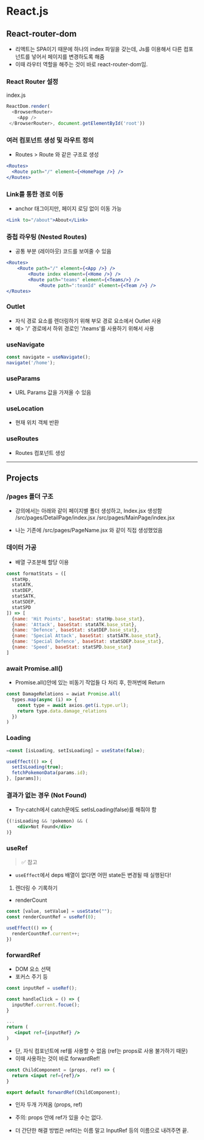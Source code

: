 # React.js


## React-router-dom

- 리액트는 SPA이기 때문에 하나의 index 파일을 갖는데, Js를 이용해서 다른 컴포넌트를 넣어서 페이지를 변경하도록 해줌
- 이때 라우터 역할을 해주는 것이 바로 react-router-dom임.


### React Router 설정

index.js
``` js
ReactDom.render(
  <BrowserRouter>
  	<App />
 </BrowserRouter>, document.getElementById('root'))
```

### 여러 컴포넌트 생성 및 라우트 정의

- Routes > Route  와 같은 구조로  생성
``` jsx
<Routes>
  <Route path="/" element={<HomePage />} />
</Routes>
```

### Link를 통한 경로 이동
- anchor 태그이지만, 페이지 로딩 없이 이동 가능
``` jsx
<Link to="/about">About</Link>
```

### 중첩 라우팅 (Nested Routes)
- 공통 부분 (레이아웃) 코드를 보여줄 수 있음
``` jsx
<Routes>
	<Route path="/" element={<App />} />
  		<Route index element={<Home />} />
  		<Route path="teams" element={<Teams/>} />
  			<Route path=":teamId" element={<Team />} />
</Routes>
```

### Outlet
- 자식 경로 요소를 렌더링하기 위해 부모 경로 요소에서 Outlet 사용
- 예> '/' 경로에서 하위 경로인 '/teams'를 사용하기 위해서 사용

### useNavigate
```js
const navigate = useNavigate();
navigate('/home');
```

### useParams
- URL Params 값을 가져올 수 있음


### useLocation
- 현재 위치 객체 반환

### useRoutes
- Routes 컴포넌트 생성


---

## Projects


### /pages 폴더 구조

- 강의에서는 아래와 같이 페이지별 폴더 생성하고, Index.jsx 생성함
/src/pages/DetailPage/index.jsx
/src/pages/MainPage/index.jsx

- 나는 기존에 /src/pages/PageName.jsx 와 같이 직접 생성했었음


### 데이터 가공
- 배열 구조분해 할당 이용
``` js
const formatStats = ([
  statHp,
  statATK,
  statDEP,
  statSATK,
  statSDEP,
  statSPD
]) => [
  {name: 'Hit Points', baseStat: statHp.base_stat},
  {name: 'Attack', baseStat: statATK.base_stat},
  {name: 'Defence', baseStat: statDEP.base_stat},
  {name: 'Special Attack', baseStat: statSATK.base_stat},
  {name: 'Special Defence', baseStat: statSDEP.base_stat},
  {name: 'Speed', baseStat: statSPD.base_stat}
]
```


### await Promise.all()
- Promise.all()안에 있는 비동기 작업들 다 처리 후, 한꺼번에 Return

``` js
const DamageRelations = awiat Promise.all(
  types.map(async (i) => {
    const type = await axios.get(i.type.url);
    return type.data.damage_relations
  })
)
```

### Loading

``` jsx
=const [isLoading, setIsLoading] = useState(false);

useEffect(() => {
  setIsLoading(true);
  fetchPokemonData(params.id);
}, [params]);
```


### 결과가 없는 경우 (Not Found)
- Try-catch에서 catch문에도 setIsLoading(false)를 해줘야 함
``` jsx
{(!isLoading && !pokemon) && (
    <div>Not Found</div>
)}
```


### useRef

> ✅ 참고
- `useEffect`에서 deps 배열이 없다면 어떤 state든 변경될 때 실행된다!

1. 렌더링 수 기록하기
- renderCount
``` jsx
const [value, setValue] = useState("");
const renderCountRef = useRef(0);

useEffect(() => {
  renderCountRef.current++;
})
```

### forwardRef
- DOM 요소 선택
- 포커스 주기 등

``` jsx
const inputRef = useRef();

const handleClick = () => {
  inputRef.current.focue();
}

...
return (
   <input ref={inputRef} />
)
```

- 단, 자식 컴포넌트에 ref를 사용할 수 없음 (ref는 props로 사용 불가하기 때문)
- 이때 사용하는 것이 바로 forwardRef!


``` jsx
const ChildComponent = (props, ref) => {
  return <input ref={ref}/>
}

export default forwardRef(ChildComponent);
```
- 인자 두개 가져옴 (props, ref)
- 주의: props 안에 ref가 있을 수는 없다.


- 더 간단한 해결 방법은 ref라는 이름 말고 InputRef 등의 이름으로 내려주면 끝.
